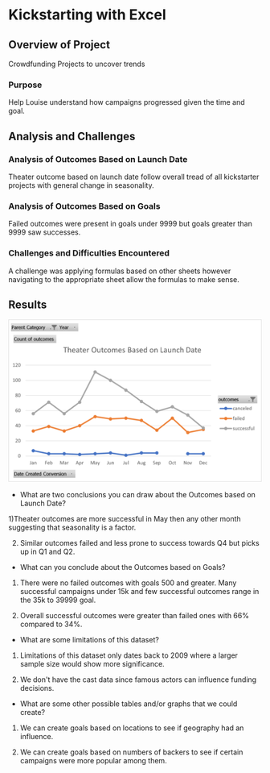 # Kickstarting with Excel

## Overview of Project
Crowdfunding Projects to uncover trends 
### Purpose
Help Louise understand how campaigns progressed given the time and goal. 
## Analysis and Challenges

### Analysis of Outcomes Based on Launch Date
Theater outcome based on launch date follow overall tread of all kickstarter projects with general change in seasonality. 

### Analysis of Outcomes Based on Goals
Failed outcomes were present in goals under 9999 but goals greater than 9999 saw successes. 
### Challenges and Difficulties Encountered
A challenge was applying formulas based on other sheets however navigating to the appropriate sheet allow the formulas to make sense.
## Results

![](Resources/Theater_Outcomes_vs_Launch.png)

- What are two conclusions you can draw about the Outcomes based on Launch Date?

1)Theater outcomes are more successful in May then any other month suggesting that seasonality is a factor. 

2) Similar outcomes failed and less prone to success towards Q4 but picks up in Q1 and Q2. 

- What can you conclude about the Outcomes based on Goals?

1) There were no failed outcomes with goals 500 and greater. Many successful campaigns under 15k and few successful outcomes range in the 35k to 39999 goal. 

2) Overall successful outcomes were greater than failed ones with 66% compared to 34%. 

- What are some limitations of this dataset?

1) Limitations of this dataset only dates back to 2009 where a larger sample size would show more significance. 

2) We don't have the cast data since famous actors can influence funding decisions. 

- What are some other possible tables and/or graphs that we could create?

1) We can create goals based on locations to see if geography had an influence. 

2) We can create goals based on numbers of backers to see if certain campaigns were more popular among them. 
